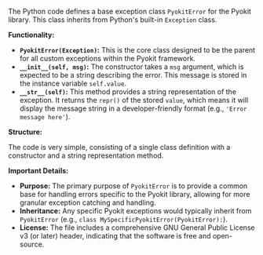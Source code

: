 The Python code defines a base exception class `PyokitError` for the Pyokit library. This class inherits from Python's built-in `Exception` class.

**Functionality:**

*   **`PyokitError(Exception)`:** This is the core class designed to be the parent for all custom exceptions within the Pyokit framework.
*   **`__init__(self, msg)`:** The constructor takes a `msg` argument, which is expected to be a string describing the error. This message is stored in the instance variable `self.value`.
*   **`__str__(self)`:** This method provides a string representation of the exception. It returns the `repr()` of the stored `value`, which means it will display the message string in a developer-friendly format (e.g., `'Error message here'`).

**Structure:**

The code is very simple, consisting of a single class definition with a constructor and a string representation method.

**Important Details:**

*   **Purpose:** The primary purpose of `PyokitError` is to provide a common base for handling errors specific to the Pyokit library, allowing for more granular exception catching and handling.
*   **Inheritance:** Any specific Pyokit exceptions would typically inherit from `PyokitError` (e.g., `class MySpecificPyokitError(PyokitError):`).
*   **License:** The file includes a comprehensive GNU General Public License v3 (or later) header, indicating that the software is free and open-source.